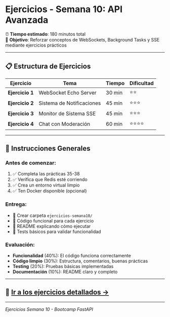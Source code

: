 # Ejercicios - Semana 10: API Avanzada

⏰ **Tiempo estimado**: 180 minutos total  
🎯 **Objetivo**: Reforzar conceptos de WebSockets, Background Tasks y SSE mediante ejercicios prácticos

---

## 📋 Estructura de Ejercicios

| Ejercicio       | Tema                      | Tiempo | Dificultad |
| --------------- | ------------------------- | ------ | ---------- |
| **Ejercicio 1** | WebSocket Echo Server     | 30 min | ⭐⭐       |
| **Ejercicio 2** | Sistema de Notificaciones | 45 min | ⭐⭐⭐     |
| **Ejercicio 3** | Monitor de Sistema SSE    | 45 min | ⭐⭐⭐     |
| **Ejercicio 4** | Chat con Moderación       | 60 min | ⭐⭐⭐⭐   |

---

## 📝 Instrucciones Generales

### **Antes de comenzar:**

1. ✅ Completa las prácticas 35-38
2. ✅ Verifica que Redis esté corriendo
3. ✅ Crea un entorno virtual limpio
4. ✅ Ten Docker disponible (opcional)

### **Entrega:**

- 📁 Crear carpeta `ejercicios-semana10/`
- 💾 Código funcional para cada ejercicio
- 📄 README explicando cómo ejecutar
- 🧪 Tests básicos para validar funcionalidad

### **Evaluación:**

- **Funcionalidad** (40%): El código funciona correctamente
- **Código limpio** (30%): Estructura, comentarios, buenas prácticas
- **Testing** (20%): Pruebas básicas implementadas
- **Documentación** (10%): README claro y completo

---

## 🔗 [Ir a los ejercicios detallados →](./ejercicios-api-avanzada.md)

---

_Ejercicios Semana 10 - Bootcamp FastAPI_

